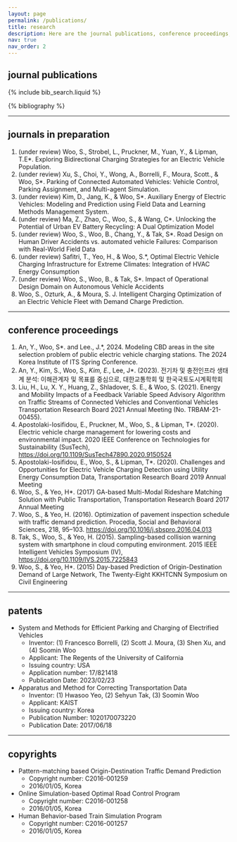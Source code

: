 ```yaml
---
layout: page
permalink: /publications/
title: research
description: Here are the journal publications, conference proceedings, patents, and copyrights
nav: true
nav_order: 2
---
```


## journal publications 
<!-- _pages/publications.md -->

<!-- Bibsearch Feature -->

{% include bib_search.liquid %}

<div class="publications">

{% bibliography %}

</div>

---

## journals in preparation 

1. (under review) Woo, S., Strobel, L., Pruckner, M., Yuan, Y., & Lipman, T.E*. Exploring Bidirectional Charging Strategies for an Electric Vehicle Population. 
2. (under review) Xu, S., Choi, Y., Wong, A., Borrelli, F., Moura, Scott., & Woo, S*. Parking of Connected Automated Vehicles: Vehicle Control, Parking Assignment, and Multi-agent Simulation. 
3. (under review) Kim, D., Jang, K., & Woo, S*. Auxiliary Energy of Electric Vehicles: Modeling and Prediction using Field Data and Learning Methods Management System.
4. (under review) Ma, Z., Zhao, C., Woo, S., & Wang, C*. Unlocking the Potential of Urban EV Battery Recycling: A Dual Optimization Model
5. (under review) Woo, S., Woo, B., Chang, Y., & Tak, S*. Road Design on Human Driver Accidents vs. automated vehicle Failures: Comparison with Real-World Field Data
6. (under review) Safitri, T., Yeo, H., & Woo, S.*, Optimal Electric Vehicle Charging Infrastructure for Extreme Climates: Integration of HVAC Energy Consumption 
7. (under review) Woo, S., Woo, B., & Tak, S*. Impact of Operational Design Domain on Autonomous Vehicle Accidents
8. Woo, S., Ozturk, A., & Moura, S. J. Intelligent Charging Optimization of an Electric Vehicle Fleet with Demand Charge Prediction.

---

## conference proceedings

1. An, Y., Woo, S*. and Lee., J.*, 2024. Modeling CBD areas in the site selection problem of public electric vehicle charging stations. The 2024 Korea Institute of ITS Spring Conference.
2. An, Y., Kim, S., Woo, S.*, Kim, E.*, Lee, J*. (2023). 전기차 및 충전인프라 생태계 분석: 이해관계자 및 목표를 중심으로, 대한교통학회 및 한국국토도시계획학회
3. Liu, H., Lu, X. Y., Huang, Z., Shladover, S. E., & Woo, S. (2021). Energy and Mobility Impacts of a Feedback Variable Speed Advisory Algorithm on Traffic Streams of Connected Vehicles and Conventional Vehicles Transportation Research Board 2021 Annual Meeting (No. TRBAM-21-00455).
4. Apostolaki-Iosifidou, E., Pruckner, M., Woo, S., & Lipman, T*. (2020). Electric vehicle charge management for lowering costs and environmental impact. 2020 IEEE Conference on Technologies for Sustainability (SusTech), https://doi.org/10.1109/SusTech47890.2020.9150524  
5. Apostolaki-Iosifidou, E., Woo, S., & Lipman, T*. (2020). Challenges and Opportunities for Electric Vehicle Charging Detection using Utility Energy Consumption Data, Transportation Research Board 2019 Annual Meeting
6. Woo, S., & Yeo, H*. (2017) GA-based Multi-Modal Rideshare Matching Solution with Public Transportation, Transportation Research Board 2017 Annual Meeting
7. Woo, S., & Yeo, H. (2016). Optimization of pavement inspection schedule with traffic demand prediction. Procedia, Social and Behavioral Sciences, 218, 95–103. https://doi.org/10.1016/j.sbspro.2016.04.013 
8. Tak, S., Woo, S., & Yeo, H. (2015). Sampling-based collision warning system with smartphone in cloud computing environment. 2015 IEEE Intelligent Vehicles Symposium (IV), https://doi.org/10.1109/IVS.2015.7225843
9. Woo, S., & Yeo, H*. (2015) Day-based Prediction of Origin-Destination Demand of Large Network, The Twenty-Eight KKHTCNN Symposium on Civil Engineering

---

## patents

- System and Methods for Efficient Parking and Charging of Electrified Vehicles
  - Inventor: (1) Francesco Borrelli, (2) Scott J. Moura, (3) Shen Xu, and (4) Soomin Woo 
  - Applicant: The Regents of the University of California
  - Issuing country: USA
  - Application number: 17/821418
  - Publication Date: 2023/02/23 
- Apparatus and Method for Correcting Transportation Data 
  - Inventor: (1) Hwasoo Yeo, (2) Sehyun Tak, (3) Soomin Woo
  - Applicant: KAIST
  - Issuing country: Korea
  - Publication Number: 1020170073220
  - Publication Date: 2017/06/18 

---

## copyrights

- Pattern-matching based Origin-Destination Traffic Demand Prediction
  - Copyright number: C2016-001259 
  - 2016/01/05, Korea
- Online Simulation-based Optimal Road Control Program
  - Copyright number: C2016-001258
  - 2016/01/05, Korea
- Human Behavior-based Train Simulation Program
  - Copyright number: C2016-001257
  - 2016/01/05, Korea
